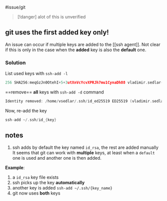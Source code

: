 #issue/git

> [!danger] alot of this is unverified

## git uses the first added key only!

An issue can occur if multiple keys are added to the [[ssh agent]].
Not clear if this is only in the case when the **added** key is also the **default** one.

### **Solution** 

List used keys with `ssh-add -l`
```c
256 SHA256:meqGzJn0OtehI+5+3utXnVcYcvXPRJh7mu1CynaDh88 vladimir.sedlar-ext@aviv-group.com (ED25519)
```
 
 ==remove== **all** keys with `ssh-add -d` command
```c
Identity removed: /home/vsedlar/.ssh/id_ed25519 ED25519 (vladimir.sedlar-ext@aviv-group.com)
```

 Now, re-add the key
```c
ssh-add ~/.ssh/id_{key}
```

## **notes**

1. ssh adds by default the key named `id_rsa`, the rest are added manually
	It seems that git can work with **multiple** keys, at least when a `default` one is used and another one is then added.

**Example**:
1. a `id_rsa` key file exists
2. ssh picks up the key **automatically**
3. another key is added `ssh-add ~/.ssh/{key_name}`
4. git now uses **both** keys
